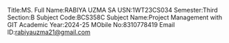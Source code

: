 Title:MS.
Full Name:RABIYA UZMA SA
USN:1WT23CS034
Semester:Third
Section:B
Subject Code:BCS358C
Subject Name:Project Management with GIT
Academic Year:2024-25
MObile No:8310778419
Email ID:rabiyauzma21@gmail.com

